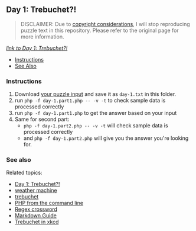## Day 1: Trebuchet?!

> DISCLAIMER: Due to [copyright considerations](https://adventofcode.com/2023/about#faq_copying), I will stop
> reproducing puzzle text in this repository.
> Please refer to the original page for more information.

*[link to Day 1: Trebuchet?!](https://adventofcode.com/2023/day/1)*

* [Instructions](#instructions)
* [See Also](#see-also)

### Instructions

1. Download [your puzzle input](https://adventofcode.com/2023/day/1/input) and save it as `day-1.txt` in this folder.
2. run `php -f day-1.part1.php -- -v -t` to check sample data is processed correctly
3. run `php -f day-1.part1.php` to get the answer based on your input
4. Same for second part:
    * `php -f day-1.part2.php -- -v -t` will check sample data is processed correctly
    * and `php -f day-1.part2.php` will give you the answer you're looking for.

### See also

Related topics:

* [Day 1: Trebuchet?!](https://adventofcode.com/2023/day/1)
* [weather machine](https://adventofcode.com/2015/day/1)
* [trebuchet](https://en.wikipedia.org/wiki/Trebuchet)
* [PHP from the command line](https://www.php.net/manual/en/features.commandline.php)
* [Regex crossword](https://regexcrossword.com/)
* [Markdown Guide](https://www.markdownguide.org/cheat-sheet/)
* [Trebuchet in xkcd](https://xkcd.com/382/)
